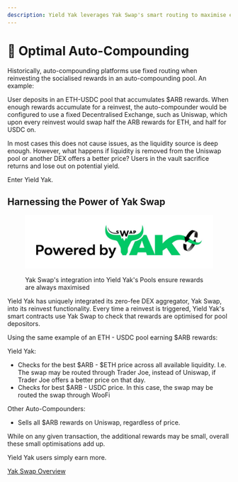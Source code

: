 ```yaml
---
description: Yield Yak leverages Yak Swap's smart routing to maximise every single reinvest
---
```


# 💪 Optimal Auto-Compounding

Historically, auto-compounding platforms use fixed routing when reinvesting the socialised rewards in an auto-compounding pool.  An example:&#x20;

User deposits in an ETH-USDC pool that accumulates $ARB rewards.  When enough rewards accumulate for a reinvest, the auto-compounder would be configured to use a fixed Decentralised Exchange, such as Uniswap, which upon every reinvest would swap half the ARB rewards for ETH, and half for USDC on.&#x20;

In most cases this does not cause issues, as the liquidity source is deep enough.  However, what happens if liquidity is removed from the Uniswap pool or another DEX offers a better price?  Users in the vault sacrifice returns and lose out on potential yield. &#x20;

Enter Yield Yak.

## Harnessing the Power of Yak Swap

<figure><img src="../../.gitbook/assets/Powered by Yak Swap (1).jpeg" alt=""><figcaption><p>Yak Swap's integration into Yield Yak's Pools ensure rewards are always maximised</p></figcaption></figure>

Yield Yak has uniquely integrated its zero-fee DEX aggregator, Yak Swap, into its reinvest functionality.  Every time a reinvest is triggered, Yield Yak's smart contracts use Yak Swap to check that rewards are optimised for pool depositors. &#x20;

Using the same example of an ETH - USDC pool earning $ARB rewards: &#x20;

Yield Yak:&#x20;

* Checks for the best $ARB - $ETH price across all available liquidity.  I.e. The swap may be routed through Trader Joe, instead of Uniswap, if Trader Joe offers a better price on that day. &#x20;
* Checks for best $ARB - USDC price.  In this case, the swap may be routed the swap through WooFi

Other Auto-Compounders:&#x20;

* Sells all $ARB rewards on Uniswap, regardless of price.

While on any given transaction, the additional rewards may be small, overall these small optimisations add up.&#x20;

Yield Yak users simply earn more.

[Yak Swap Overview](https://docs.yieldyak.com/for-traders/swap)&#x20;
